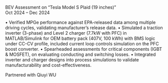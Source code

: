 BEV Assessment on “Tesla Model S Plaid (19 inches)” 	
Oct 2024 – Dec 2024

• Verified MPGe performance against EPA-released data among multiple driving cycles, validating manufacturer’s release data.
•	Simulated a traction inverter (3-phase) and Level 2 charger (7.7kW with PFC) in MATLAB/Simulink for OEM battery pack (407V, 100 kWh) with BMS logic under CC-CV profile, included current loop controls simulation on the PFC boost converter.
•	Spearheaded assessments for critical components (IGBT & MOSFET), on evaluating conducting and switching losses. 
•	Integrated inverter and charger designs into process simulations to validate manufacturability and cost-effectiveness.

Partnered with Qiuyi WU
